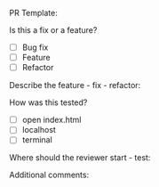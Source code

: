 PR Template:

Is this a fix or a feature?
- [ ] Bug fix
- [ ] Feature
- [ ] Refactor

Describe the feature - fix - refactor:

How was this tested?
- [ ] open index.html
- [ ] localhost 
- [ ] terminal

Where should the reviewer start - test:

Additional comments:
